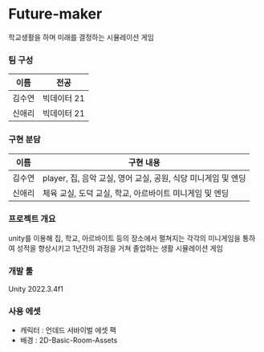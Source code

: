 # Future-maker
학교생활을 하며 미래를 결정하는 시뮬레이션 게임

### 팀 구성  
|이름|전공|
|----|----|
|김수연|빅데이터 21|
|신애리|빅데이터 21|

### 구현 분담
|이름|구현 내용|
|----|----|
|김수연|player, 집, 음악 교실, 영어 교실, 공원, 식당 미니게임 및 엔딩|
|신애리|체육 교실, 도덕 교실, 학교, 아르바이트 미니게임 및 엔딩|


### 프로젝트 개요   
unity를 이용해 집, 학교, 아르바이트 등의 장소에서 펼쳐지는 각각의 미니게임을 통하여 성적을 향상시키고 1년간의 과정을 거쳐 졸업하는 생활 시뮬레이션 게임


### 개발 툴  
Unity 2022.3.4f1


### 사용 에셋  
* 캐릭터 : 언데드 서바이벌 에셋 팩
* 배경 : 2D-Basic-Room-Assets



